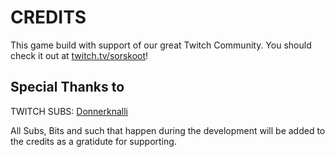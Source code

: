 # CREDITS

This game build with support of our great Twitch Community. You should check it out at [twitch.tv/sorskoot](https://twitch.tv/sorskoot)!

## Special Thanks to

TWITCH SUBS:
    [Donnerknalli](https://www.twitch.tv/donnerknalli)

All Subs, Bits and such that happen during the development will be added to the credits as a gratidute for supporting.
